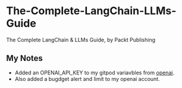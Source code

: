 # The-Complete-LangChain-LLMs-Guide
The Complete LangChain &amp; LLMs Guide, by Packt Publishing

## My Notes

* Added an OPENAI_API_KEY to my gitpod variavbles from [openai](https://platform.openai.com/api-keys).
* Also added a bugdget alert and limit to my openai account.
